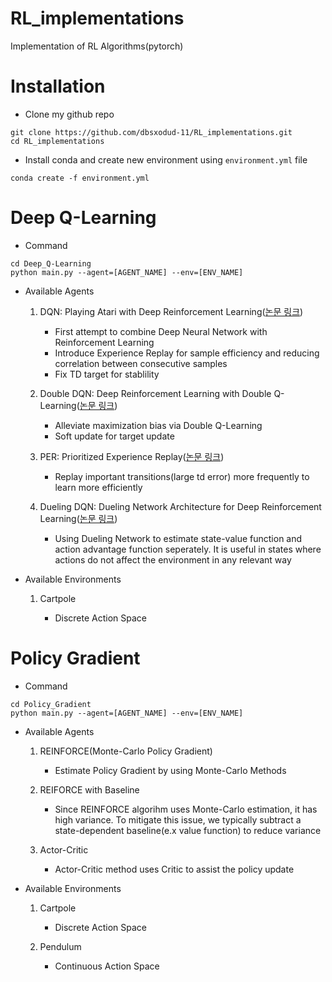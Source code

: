 # RL_implementations
Implementation of RL Algorithms(pytorch)

# Installation
- Clone my github repo
```
git clone https://github.com/dbsxodud-11/RL_implementations.git
cd RL_implementations
```
- Install conda and create new environment using `environment.yml` file
```
conda create -f environment.yml
```

# Deep Q-Learning

- Command
```
cd Deep_Q-Learning
python main.py --agent=[AGENT_NAME] --env=[ENV_NAME]
```

- Available Agents

    1. DQN: Playing Atari with Deep Reinforcement Learning([논문 링크](https://www.cs.toronto.edu/~vmnih/docs/dqn.pdf))

        - First attempt to combine Deep Neural Network with Reinforcement Learning
        - Introduce Experience Replay for sample efficiency and reducing correlation between consecutive samples
        - Fix TD target for stablility


    2. Double DQN: Deep Reinforcement Learning with Double Q-Learning([논문 링크](https://arxiv.org/abs/1509.06461))

        - Alleviate maximization bias via Double Q-Learning
        - Soft update for target update

    3. PER: Prioritized Experience Replay([논문 링크](https://arxiv.org/pdf/1511.05952.pdf))

        - Replay important transitions(large td error) more frequently to learn more efficiently

    4. Dueling DQN: Dueling Network Architecture for Deep Reinforcement Learning([논문 링크](https://arxiv.org/abs/1511.06581))

        - Using Dueling Network to estimate state-value function and action advantage function seperately. It is useful in states where actions do not affect the environment in any relevant way

- Available Environments

    1. Cartpole

        - Discrete Action Space


# Policy Gradient

- Command
```
cd Policy_Gradient
python main.py --agent=[AGENT_NAME] --env=[ENV_NAME]
```

- Available Agents

    1. REINFORCE(Monte-Carlo Policy Gradient)

        - Estimate Policy Gradient by using Monte-Carlo Methods

    2. REIFORCE with Baseline

        - Since REINFORCE algorihm uses Monte-Carlo estimation, it has high variance. To mitigate this issue, we typically subtract a state-dependent baseline(e.x value function) to reduce variance

    3. Actor-Critic

        - Actor-Critic method uses Critic to assist the policy update
        
- Available Environments

    1. Cartpole

        - Discrete Action Space  

    2. Pendulum

        - Continuous Action Space
